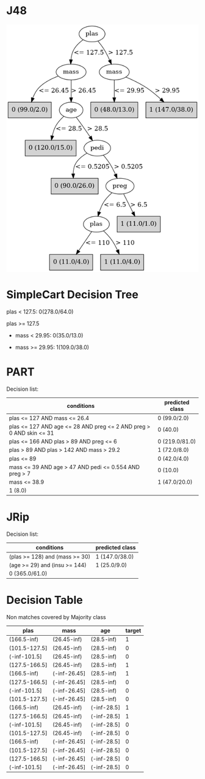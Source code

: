 # J48

![](last_J48_graph.png)

# SimpleCart Decision Tree

plas < 127.5: 0(278.0/64.0)

plas >= 127.5

* mass < 29.95: 0(35.0/13.0)

* mass >= 29.95: 1(109.0/38.0)

# PART

Decision list:

conditions|predicted class
---|---
plas <= 127 AND mass <= 26.4| 0 (99.0/2.0)
plas <= 127 AND age <= 28 AND preg <= 2 AND preg > 0 AND skin <= 31| 0 (40.0)
plas <= 166 AND plas > 89 AND preg <= 6| 0 (219.0/81.0)
plas > 89 AND plas > 142 AND mass > 29.2| 1 (72.0/8.0)
plas <= 89| 0 (42.0/4.0)
mass <= 39 AND age > 47 AND pedi <= 0.554 AND preg > 7| 0 (10.0)
mass <= 38.9| 1 (47.0/20.0)
| 1 (8.0)


# JRip

Decision list:

conditions|predicted class
---|---
(plas >= 128) and (mass >= 30)|1 (147.0/38.0)
(age >= 29) and (insu >= 144)|1 (25.0/9.0)
|0 (365.0/61.0)


# Decision Table

Non matches covered by Majority class

plas|mass|age|target
---|---|---|---
(166.5-inf)|(26.45-inf)|(28.5-inf)|1
(101.5-127.5]|(26.45-inf)|(28.5-inf)|0
(-inf-101.5]|(26.45-inf)|(28.5-inf)|0
(127.5-166.5]|(26.45-inf)|(28.5-inf)|1
(166.5-inf)|(-inf-26.45]|(28.5-inf)|1
(127.5-166.5]|(-inf-26.45]|(28.5-inf)|0
(-inf-101.5]|(-inf-26.45]|(28.5-inf)|0
(101.5-127.5]|(-inf-26.45]|(28.5-inf)|0
(166.5-inf)|(26.45-inf)|(-inf-28.5]|1
(127.5-166.5]|(26.45-inf)|(-inf-28.5]|1
(-inf-101.5]|(26.45-inf)|(-inf-28.5]|0
(101.5-127.5]|(26.45-inf)|(-inf-28.5]|0
(166.5-inf)|(-inf-26.45]|(-inf-28.5]|0
(101.5-127.5]|(-inf-26.45]|(-inf-28.5]|0
(127.5-166.5]|(-inf-26.45]|(-inf-28.5]|0
(-inf-101.5]|(-inf-26.45]|(-inf-28.5]|0


